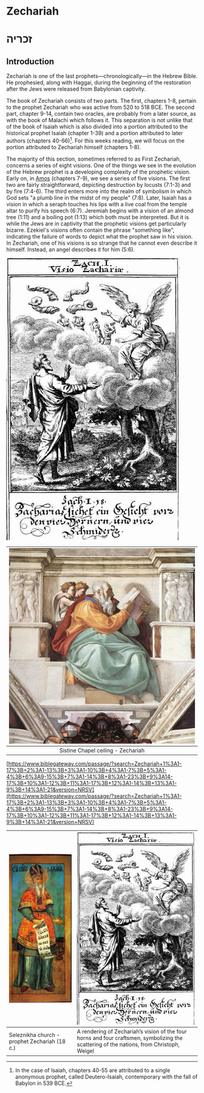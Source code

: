 # Zechariah

# זכריה

## Introduction

Zechariah is one of the last prophets—chronologically—in the Hebrew Bible. He prophesied, along with Haggai, during the beginning of the restoration after the Jews were released from Babylonian captivity.

The book of Zechariah consists of two parts. The first, chapters 1-8, pertain to the prophet Zechariah who was active from 520 to 518 BCE. The second part, chapter 9-14, contain two oracles, are probably from a later source, as with the book of Malachi which follows it. This separation is not unlike that of the book of Isaiah which is also divided into a portion attributed to the historical prophet Isaiah \(chapter 1-39\) and a portion attributed to later authors \(chapters 40-66\)[^1]. For this weeks reading, we will focus on the portion attributed to Zechariah himself \(chapters 1-8\).

The majority of this section, sometimes referred to as First Zechariah, concerns a series of eight visions. One of the things we see in the evolution of the Hebrew prophet is a developing complexity of the prophetic vision. Early on, in [Amos](/prophets/amos.md) \(chapters 7-9\), we see a series of five visions. The first two are fairly straightforward, depicting destruction by locusts \(7:1-3\) and by fire \(7:4-6\). The third enters more into the realm of symbolism in which God sets "a plumb line in the midst of my people" \(7:8\). Later, Isaiah has a vision in which a seraph touches his lips with a live coal from the temple altar to purify his speech \(6:7\). Jeremiah begins with a vision of an almond tree \(1:11\) and a boiling pot \(1:13\) which both must be interpreted. But it is while the Jews are in captivity that the prophetic visions get particularly bizarre. Ezekiel's visions often contain the phrase "something like", indicating the failure of words to depict what the prophet saw in his vision. In Zechariah, one of his visions is so strange that he cannot even describe it himself. Instead, an angel describes it for him \(5:6\).

![](/assets/Weigel_Four_horns_and_craftsmen.jpg)

| ![](/assets/Michelangelo,_profeti,_Zechariah_01.jpg) |
| :---: |
| Sistine Chapel ceiling - Zechariah |

[https://www.biblegateway.com/passage/?search=Zechariah+1%3A1-17%3B+2%3A1-13%3B+3%3A1-10%3B+4%3A1-7%3B+5%3A1-4%3B+6%3A9-15%3B+7%3A1-14%3B+8%3A1-23%3B+9%3A14-17%3B+10%3A1-12%3B+11%3A1-17%3B+12%3A1-14%3B+13%3A1-9%3B+14%3A1-21&version=NRSV](https://www.biblegateway.com/passage/?search=Zechariah+1%3A1-17%3B+2%3A1-13%3B+3%3A1-10%3B+4%3A1-7%3B+5%3A1-4%3B+6%3A9-15%3B+7%3A1-14%3B+8%3A1-23%3B+9%3A14-17%3B+10%3A1-12%3B+11%3A1-17%3B+12%3A1-14%3B+13%3A1-9%3B+14%3A1-21&version=NRSV)

| ![](/assets/Seleznikha_church_-_prophet_Zechariah_%2818_c.%29.jpg) | ![](/assets/Weigel_Four_horns_and_craftsmen.jpg) |
| :--- | :--- |
| Seleznikha church - prophet Zechariah \(18 c.\) | A rendering of Zechariah’s vision of the four horns and four craftsmen, symbolizing the scattering of the nations, from Christoph, Weigel |

[^1]: In the case of Isaiah, chapters 40-55 are attributed to a single anonymous prophet, called Deutero-Isaiah, contemporary with the fall of Babylon in 539 BCE.
